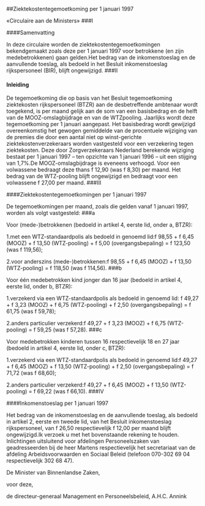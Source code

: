 <meta http-equiv='Content-Type' content='text/html; charset=utf-8' />

##Ziektekostentegemoetkoming per 1 januari 1997

«Circulaire aan de Ministers» 
###I 

####Samenvatting

In deze circulaire worden de ziektekostentegemoetkomingen bekendgemaakt zoals deze per 1 januari 1997 voor betrokkene (en zijn medebetrokkenen) gaan gelden.Het bedrag van de inkomenstoeslag en de aanvullende toeslag, als bedoeld in het Besluit inkomenstoeslag rijkspersoneel (BIR), blijft ongewijzigd. 
###II 

#### Inleiding

De tegemoetkoming die op basis van het Besluit tegemoetkoming ziektekosten rijkspersoneel (BTZR) aan de desbetreffende ambtenaar wordt toegekend, is per maand gelijk aan de som van een basisbedrag en de helft van de MOOZ-omslagbijdrage en van de WTZpooling. Jaarlijks wordt deze tegemoetkoming per 1 januari aangepast. Het basisbedrag wordt gewijzigd overeenkomstig het gewogen gemiddelde van de procentuele wijziging van de premies die door een aantal niet op winst-gerichte ziektekostenverzekeraars worden vastgesteld voor een verzekering tegen ziektekosten. Deze door Zorgverzekeraars Nederland berekende wijziging bestaat per 1 januari 1997 – ten opzichte van 1 januari 1996 – uit een stijging van 1,7%.De MOOZ-omslagbijdrage is eveneens verhoogd. Voor een volwassene bedraagt deze thans f 12,90 (was f 8,30) per maand. Het bedrag van de WTZ-pooling blijft ongewijzigd en bedraagt voor een volwassene f 27,00 per maand. 
###III 

####Ziektekostentegemoetkomingen per 1 januari 1997

De tegemoetkomingen per maand, zoals die gelden vanaf 1 januari 1997, worden als volgt vastgesteld:
###a 

Voor (mede-)betrokkenen (bedoeld in artikel 4, eerste lid, onder a, BTZR):

1.met een WTZ-standaardpolis als bedoeld in genoemd lid:f 98,55 + f 6,45 (MOOZ) + f 13,50 (WTZ-pooling) + f 5,00 (overgangsbepaling) = f 123,50 (was f 119,56);

2.voor anderszins (mede-)betrokkenen:f 98,55 + f 6,45 (MOOZ) + f 13,50 (WTZ-pooling) = f 118,50 (was f 114,56).
###b 

Voor één medebetrokken kind jonger dan 16 jaar (bedoeld in artikel 4, eerste lid, onder b, BTZR):

1.verzekerd via een WTZ-standaardpolis als bedoeld in genoemd lid: f 49,27 + f 3,23 (MOOZ) + f 6,75 (WTZ-pooling) + f 2,50 (overgangsbepaling) = f 61,75 (was f 59,78);

2.anders particulier verzekerd:f 49,27 + f 3,23 (MOOZ) + f 6,75 (WTZ-pooling) = f 59,25 (was f 57,28).
###c 

Voor medebetrokken kinderen tussen 16 respectievelijk 18 en 27 jaar (bedoeld in artikel 4, eerste lid, onder c, BTZR):

1.verzekerd via een WTZ-standaardpolis als bedoeld in genoemd lid:f 49,27 + f 6,45 (MOOZ) + f 13,50 (WTZ-pooling) + f 2,50 (overgangsbepaling) = f 71,72 (was f 68,60);

2.anders particulier verzekerd:f 49,27 + f 6,45 (MOOZ) + f 13,50 (WTZ-pooling) = f 69,22 (was f 66,10). 
###IV 

####Inkomenstoeslag per 1 januari 1997

Het bedrag van de inkomenstoeslag en de aanvullende toeslag, als bedoeld in artikel 2, eerste en tweede lid, van het Besluit inkomenstoeslag rijkspersoneel, van f 26,50 respectievelijk f 12,00 per maand blijft ongewijzigd.Ik verzoek u met het bovenstaande rekening te houden. Inlichtingen uitsluitend voor afdelingen Personeelszaken van geadresseerden bij de heer Martens respectievelijk het secretariaat van de afdeling Arbeidsvoorwaarden en Sociaal Beleid (telefoon 070-302 69 04 respectievelijk 302 68 47). 

De 
Minister van Binnenlandse Zaken,

voor deze, 

de 
directeur-generaal Management en Personeelsbeleid,
A.H.C. Annink   
